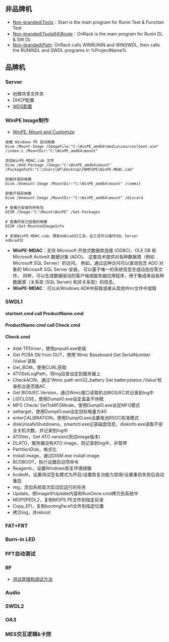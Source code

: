 ## 非品牌机
- [Non-branded\Tools](https://github.com/Charles-Miao/ManufacturingTestEngineerLib/tree/master/Non-branded/Tools)：Start is the main program for Runin Test & Function Test
- [Non-branded\Tools64\Route](https://github.com/Charles-Miao/ManufacturingTestEngineerLib/tree/master/Non-branded/Tools64/Route)：OnRack is the main program for Runin DL & SW DL
- [Non-branded\Path](https://github.com/Charles-Miao/ManufacturingTestEngineerLib/tree/master/Non-branded/Path): OnRack calls WINRUNIN and WINSWDL, then calls the RUNINDL and SWDL programs in %ProjectName%

## 品牌机

### Server
- 创建共享文件夹
- DHCP配置
- [WDS配置]((https://github.com/Charles-Miao/ManufacturingTestEngineerLib/tree/master/Branded/Server/WDS配置.md))

### WinPE Image制作
- [WinPE: Mount and Customize](https://learn.microsoft.com/en-us/windows-hardware/manufacture/desktop/winpe-mount-and-customize?view=windows-11)

```batch
装载 Windows PE 启动映像
Dism /Mount-Image /ImageFile:"C:\WinPE_amd64\media\sources\boot.wim" /index:1 /MountDir:"C:\WinPE_amd64\mount"

添加WinPE-MDAC.cab 文件
Dism /Add-Package /Image:"C:\WinPE_amd64\mount" /PackagePath:"C:\Users\WT\Desktop\FBMFGPE\WinPE-MDAC.cab"  

卸载并保存映像
Dism /Unmount-Image /MountDir:"C:\WinPE_amd64\mount" /commit

卸载不保存映像
Dism /Unmount-Image /MountDir:"C:\WinPE_amd64\mount" /discard

# 查看已安装的所有包
DISM /Image:"C:\Mount\WinPE" /Get-Packages

# 查看所有已挂载的映像
DISM /Get-MountedImageInfo

# 安装WinPE-MDAC.cab，既有odbcad32工具，此工具可以操作SQL Server
odbcad32
```
- **WinPE-MDAC**：支持 Microsoft 开放式数据库连接 (ODBC)、OLE DB 和 Microsoft ActiveX 数据对象 (ADO)。 这套技术提供对各种数据源（例如 Microsoft SQL Server）的访问。 例如，通过这种访问可以查询包含 ADO 对象的 Microsoft SQL Server 安装。 可以基于唯一的系统信息生成动态应答文件。 同样，可以生成数据驱动的客户端或服务器应用程序，用于集成来自各种数据源（关系型 (SQL Server) 和非关系型）的信息。
- **WinPE-MDAC**：可以从Windows ADK中获取或者从其他Wim文件中提取 

### SWDL1
#### startnet.cmd call ProductName.cmd

#### ProductName.cmd call Check.cmd

#### Check.cmd
- Add-TPDriver，使用pnputil.exe安装
- Get PCBA SN from DUT，使用'Wmic Baseboard Get SerialNumber /Value'读取
- Get_BOM，使用CURL获取
- ATOSetLogPath，将log目录设定到服务器上
- CheckACIN，通过'Wmic path win32_battery Get batterystatus /Value'检查机台是否插AC
- Get BIOS/EC Version，通过Wmic接口读取机台BIOS/EC并记录到log中
- LIDCLOSE，使用DumpIO.exe设定盒盖不休眠
- MFG Check/ SetToMFGMode，使用DumpIO.exe设定MFG模式
- settarget，使用DumpIO.exe设定目标电量为40
- enterCALIBRATION，使用DumpIO.exe设置电池RSOC校准模式
- diskUnsafeShutdowns，smartctl.exe记录磁盘信息，diskinfo.exe读取不安全关机次数，并记录到log中
- ATOVer，Get ATO version(测试image版本)
- DLATO，服务器没有ATO image，则记录到log中，并暂停
- PartitionDisk，格式化
- Install image，通过DISM.exe install image
- BCDBOOT，执行设置启动项命令
- Reagentc，设置Windows恢复环境镜像
- bcdedit，设置测试签名模式为开启/设置恢复功能为禁用/设置重启失败后自动重启
- reg，添加系统首次启动后运行的任务
- Update，把image中Update内容和RunOnce.cmd拷贝到系统中
- MOPSPEDL2，复制MOPS PE文件到指定目录
- Copy_EFI，复制bootmgfw.efi文件到指定位置
- 拷贝log，并reboot

### FAT+FRT

### Burn-in LED

### FFT自动测试 

### RF
- [测试原理和调试方法](https://github.com/Charles-Miao/ManufacturingTestEngineerLib/tree/master/Branded/RF/测试原理和调试方法.md)

### Audio

### SWDL2

### OA3

### MES交互逻辑&卡控
